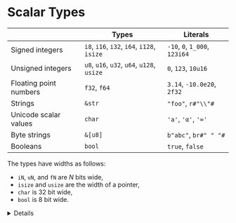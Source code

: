 # Scalar Types

|                        | Types                                      | Literals                      |
|------------------------|--------------------------------------------|-------------------------------|
| Signed integers        | `i8`, `i16`, `i32`, `i64`, `i128`, `isize` | `-10`, `0`, `1_000`, `123i64` |
| Unsigned integers      | `u8`, `u16`, `u32`, `u64`, `u128`, `usize` | `0`, `123`, `10u16`           |
| Floating point numbers | `f32`, `f64`                               | `3.14`, `-10.0e20`, `2f32`    |
| Strings                | `&str`                                     | `"foo"`, `r#"\\"#`            |
| Unicode scalar values  | `char`                                     | `'a'`, `'α'`, `'∞'`           |
| Byte strings           | `&[u8]`                                    | `b"abc"`, `br#" " "#`         |
| Booleans               | `bool`                                     | `true`, `false`               |

The types have widths as follows:

* `iN`, `uN`, and `fN` are _N_ bits wide,
* `isize` and `usize` are the width of a pointer,
* `char` is 32 bit wide,
* `bool` is 8 bit wide.


<details>
	r is used to denote raw string literals. Raw string literals do not process any escapes.
	It is followed by (#)+, then ", the litteral, " and (#)+<br>

	r#""foo""#; stands for "foo"

	r##"foo #"# bar"##; stands for foo #"# bar
</details>
